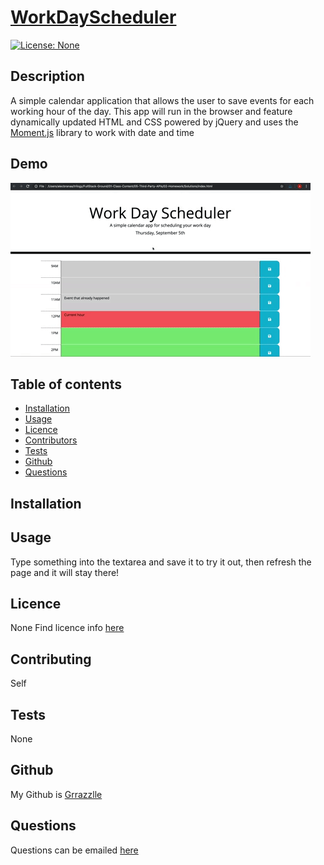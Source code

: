 
  # **[WorkDayScheduler](http://github.com/Grrazzlle/Work-Day-Scheduler)**
  
  [![License: None](https://img.shields.io/badge/License-None-blue.svg)](https://choosealicense.com/)

  ## Description

  A simple calendar application that allows the user to save events for each working hour of the day. This app will run in the browser and feature dynamically updated HTML and CSS powered by jQuery and uses the [Moment.js](https://momentjs.com/) library to work with date and time

  ## Demo

  ![Example image](Assets/05-third-party-apis-homework-demo.gif)

  ## Table of contents

  - [Installation](#Installation)
  - [Usage](#Usage)
  - [Licence](#Licence)
  - [Contributors](#Contributors)
  - [Tests](#Tests)
  - [Github](#Github)
  - [Questions](#Questions)

  ## Installation

  

  ## Usage

  Type something into the textarea and save it to try it out, then refresh the page and it will stay there!

  ## Licence

  None 
  Find licence info [here](https://choosealicense.com/)

  ## Contributing

  Self

  ## Tests

  None

  ## Github

  My Github is [Grrazzlle](https://github.com/Grrazzlle)

  ## Questions

  Questions can be emailed [here](mailto:Cel47@miami.edu)
